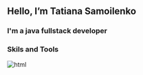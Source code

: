 ## Hello, I’m Tatiana Samoilenko
### I'm a java fullstack developer

### Skils and Tools
![html](https://img.shields.io/badge/HTML5-090909?style=flat&logo=appveyor)

<!---
TatiSam/TatiSam is a ✨ special ✨ repository because its `README.md` (this file) appears on your GitHub profile.
You can click the Preview link to take a look at your changes.
--->
